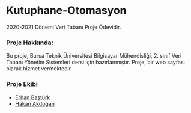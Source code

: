 # Kutuphane-Otomasyon
2020-2021 Dönemi Veri Tabanı Proje Ödevidir. 

### Proje Hakkında:
Bu proje, Bursa Teknik Üniversitesi Bilgisayar Mühendisliği, 2. sınıf Veri Tabanı Yönetim Sistemleri dersi için hazırlanmıştır. Proje, bir web sayfası olarak hizmet vermektedir.

### Proje Ekibi
- [Erhan Baştürk](https://github.com/basturkerhan)
- [Hakan Akdoğan](https://github.com/hakanakdogan)
